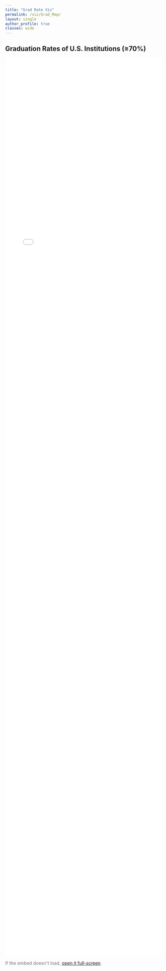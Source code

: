 ```yaml
---
title: "Grad Rate Viz"
permalink: /viz/Grad_Map/
layout: single
author_profile: true
classes: wide
---
```


## Graduation Rates of U.S. Institutions (≥70%)

<div class="viz-embed">
  <iframe
    src="/viz/Grad_Map/"
    loading="lazy"
    referrerpolicy="no-referrer"
    style="width:100%;max-width:1100px;height:72vh;min-height:560px;border:0;">
  </iframe>
</div>

<p class="footnote" style="font-size:0.9rem;color:#6b7280;">
If the embed doesn't load, <a href="/viz/Grad_Map/" target="_blank" rel="noopener">open it full-screen</a>.
</p>
